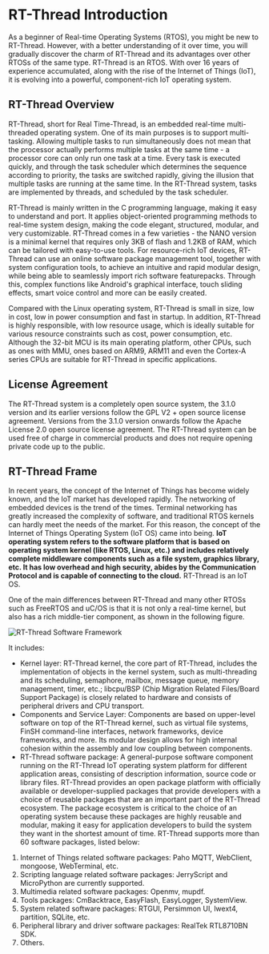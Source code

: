 # RT-Thread Introduction 

As a beginner of Real-time Operating Systems (RTOS), you might be new to RT-Thread. However, with a better understanding of it over time, you will gradually discover the charm of RT-Thread and its advantages over other RTOSs of the same type. RT-Thread is an RTOS. With over 16 years of experience accumulated, along with the rise of the Internet of Things (IoT), it is evolving into a powerful, component-rich IoT operating system.  

## RT-Thread Overview 

RT-Thread, short for Real Time-Thread, is an embedded real-time multi-threaded operating system. One of its main purposes is to support multi-tasking. Allowing multiple tasks to run simultaneously does not mean that the processor actually performs multiple tasks at the same time - a processor core can only run one task at a time. Every task is executed quickly, and through the task scheduler which determines the sequence according to priority, the tasks are switched rapidly, giving the illusion that multiple tasks are running at the same time. In the RT-Thread system, tasks are implemented by threads, and scheduled by the task scheduler.

RT-Thread is mainly written in the C programming language, making it easy to understand and port. It applies object-oriented programming methods to real-time system design, making the code elegant, structured, modular, and very customizable. RT-Thread comes in a few varieties - the NANO version is a minimal kernel that requires only 3KB of flash and 1.2KB of RAM, which can be tailored with easy-to-use tools. For resource-rich IoT devices, RT-Thread can use an online software package management tool, together with system configuration tools, to achieve an intuitive and rapid modular design, while being able to seamlessly import rich software featurepacks. Through this, complex functions like Android's graphical interface, touch sliding effects, smart voice control and more can be easily created.

Compared with the Linux operating system, RT-Thread is small in size, low in cost, low in power consumption and fast in startup. In addition, RT-Thread is highly responsible, with low resource usage, which is ideally suitable for various resource constraints such as cost, power consumption, etc. Although the 32-bit MCU is its main operating platform, other CPUs, such as ones with MMU, ones based on ARM9, ARM11 and even the Cortex-A series CPUs are suitable for RT-Thread in specific applications.

## License Agreement

The RT-Thread system is a completely open source system, the 3.1.0 version and its earlier versions follow the GPL V2 + open source license agreement. Versions from the 3.1.0 version onwards follow the Apache License 2.0 open source license agreement. The RT-Thread system can be used free of charge in commercial products and does not require opening private code up to the public.

## RT-Thread Frame

In recent years, the concept of the Internet of Things has become widely known, and the IoT market has developed rapidly. The networking of embedded devices is the trend of the times. Terminal networking has greatly increased the complexity of software, and traditional RTOS kernels can hardly meet the needs of the market. For this reason, the concept of the Internet of Things Operating System (IoT OS) came into being. **IoT operating system refers to the software platform that is based on operating system kernel (like RTOS, Linux, etc.) and includes relatively complete middleware components such as a file system, graphics library, etc. It has low overhead and high security, abides by the Communication Protocol and is capable of connecting to the cloud.** RT-Thread is an IoT OS. 

One of the main differences between RT-Thread and many other RTOSs such as FreeRTOS and uC/OS is that it is not only a real-time kernel, but also has a rich middle-tier component, as shown in the following figure.

![RT-Thread Software Framework](figures/02Software_framework_diagram.png)

It includes: 

- Kernel layer: RT-Thread kernel, the core part of RT-Thread, includes the implementation of objects in the kernel system, such as multi-threading and its scheduling, semaphore, mailbox, message queue, memory management, timer, etc.; libcpu/BSP (Chip Migration Related Files/Board Support Package) is closely related to hardware and consists of peripheral drivers and CPU transport. 
- Components and Service Layer: Components are based on upper-level software on top of the RT-Thread kernel, such as virtual file systems, FinSH command-line interfaces, network frameworks, device frameworks, and more. Its modular design allows for high internal cohesion within the assembly and low coupling between components.
- RT-Thread software package: A general-purpose software component running on the RT-Thread IoT operating system platform for different application areas, consisting of description information, source code or library files. RT-Thread provides an open package platform with officially available or developer-supplied packages that provide developers with a choice of reusable packages that are an important part of the RT-Thread ecosystem. The package ecosystem is critical to the choice of an operating system because these packages are highly reusable and modular, making it easy for application developers to build the system they want in the shortest amount of time.  RT-Thread supports more than 60 software packages, listed below: 

1. Internet of Things related software packages: Paho MQTT, WebClient, mongoose, WebTerminal, etc.
2. Scripting language related software packages: JerryScript and MicroPython are currently supported.
3. Multimedia related software packages: Openmv, mupdf.
4. Tools packages: CmBacktrace, EasyFlash, EasyLogger, SystemView.
5. System related software packages: RTGUI, Persimmon UI, lwext4, partition, SQLite, etc.
6. Peripheral library and driver software packages: RealTek RTL8710BN SDK.
7. Others.
